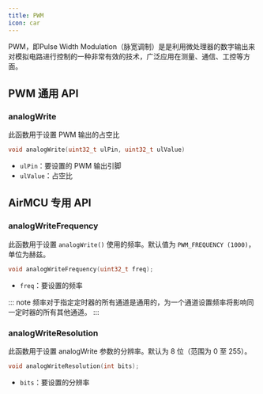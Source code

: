 ```yaml
---
title: PWM
icon: car
---
```


PWM，即Pulse Width Modulation（脉宽调制）是是利用微处理器的数字输出来对模拟电路进行控制的一种非常有效的技术，广泛应用在测量、通信、工控等方面。

## PWM 通用 API

### analogWrite

此函数用于设置 PWM 输出的占空比

```cpp
void analogWrite(uint32_t ulPin, uint32_t ulValue)
```

- `ulPin`：要设置的 PWM 输出引脚
- `ulValue`：占空比

## AirMCU 专用 API

### analogWriteFrequency

此函数用于设置 `analogWrite()` 使用的频率。默认值为 `PWM_FREQUENCY (1000)`，单位为赫兹。

```cpp
void analogWriteFrequency(uint32_t freq);
```

- `freq`：要设置的频率

::: note
频率对于指定定时器的所有通道是通用的，为一个通道设置频率将影响同一定时器的所有其他通道。
:::

### analogWriteResolution

此函数用于设置 analogWrite 参数的分辨率。默认为 8 位（范围为 0 至 255）。

```cpp
void analogWriteResolution(int bits);
```

- `bits`：要设置的分辨率

